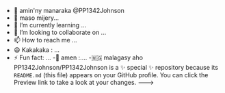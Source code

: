 - 👋 amin'ny manaraka @PP1342Johnson
- 👀 maso mijery...
- 🌱 I’m currently learning ...
- 💞️ I’m looking to collaborate on ...
- 📫 How to reach me ...
- 😄 Kakakaka : ...
- ⚡ Fun fact: ...
-🙏 amen :.... 
-🇲🇬 malagasy aho
PP1342Johnson/PP1342Johnson is a ✨ special ✨ repository because its `README.md` (this file) appears on your GitHub profile.
You can click the Preview link to take a look at your changes.
--->
